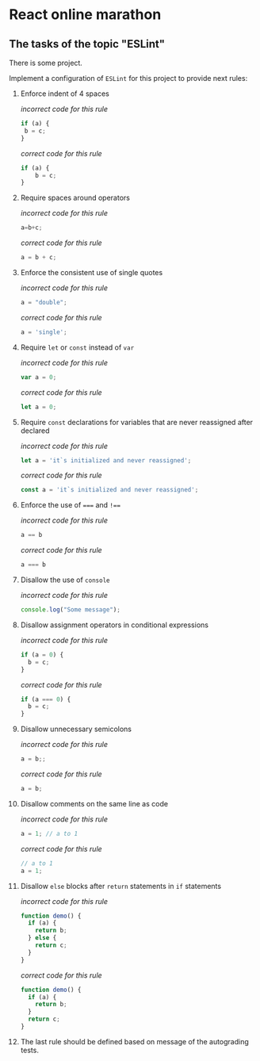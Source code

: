 # React online marathon

## The tasks of the topic "ESLint"

There is some project.

Implement a configuration of `ESLint` for this project to provide next rules:

1. Enforce indent of 4 spaces

	_incorrect code for this rule_
	```js
	if (a) {
	 b = c;
	}
	```
	  
	_correct code for this rule_
	```js
	if (a) {
	    b = c;
	}
	```

2. Require spaces around operators

	_incorrect code for this rule_
	```js
	a=b+c;
	```
	
	_correct code for this rule_
	```js
	a = b + c;
	```

3. Enforce the consistent use of single quotes

	_incorrect code for this rule_
	```js
	a = "double";
	```
	
	_correct code for this rule_
	```js
	a = 'single';
	```

4. Require `let` or `const` instead of `var`

	_incorrect code for this rule_
	```js
	var a = 0;
	```
	
	_correct code for this rule_
	```js
	let a = 0;
	```

5. Require `const` declarations for variables that are never reassigned after declared

	_incorrect code for this rule_
	```js
	let a = 'it`s initialized and never reassigned';
	```
	
	_correct code for this rule_
	```js
	const a = 'it`s initialized and never reassigned';
	```

6. Enforce the use of `===` and `!==`

	_incorrect code for this rule_
	```js
	a == b
	```
	
	_сorrect code for this rule_
	```js
	a === b
	```

7. Disallow the use of `console`

	_incorrect code for this rule_
	```js
	console.log("Some message");
	```

8. Disallow assignment operators in conditional expressions

	_incorrect code for this rule_
	```js
	if (a = 0) {
	  b = c;
	}
	```
	
	_сorrect code for this rule_
	```js
	if (a === 0) {
	  b = c;
	}
	```

9. Disallow unnecessary semicolons

	_incorrect code for this rule_
	```js
	a = b;;
	```
	
	_сorrect code for this rule_
	```js
	a = b;
	```

10. Disallow comments on the same line as code

	_incorrect code for this rule_
	```js
	a = 1; // a to 1
	```
	
	_сorrect code for this rule_
	```js
	// a to 1
	a = 1;
	```

11. Disallow `else` blocks after `return` statements in `if` statements

	_incorrect code for this rule_
	```js
	function demo() {
	  if (a) {
	    return b;
	  } else {
	    return c;
	  }
	}
	```
	
	_сorrect code for this rule_
	```js
	function demo() {
	  if (a) {
	    return b;
	  }
	  return c;
	}
	```
12. The last rule should be defined based on message of the autograding tests.
